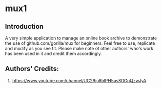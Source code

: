 # mux1
## Introduction
A very simple application to manage an online book archive to demonstrate the use of github.com/gorilla/mux for beginners. Feel free to use, replicate and modify as you see fit. Please make note of other authors' who's work has been used in it and credit them accordingly.
## Authors' Credits:
1. https://www.youtube.com/channel/UC29ju8bIPH5as8OGnQzwJyA

